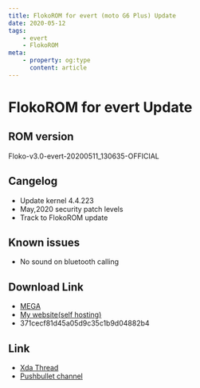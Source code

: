 ```yaml
---
title: FlokoROM for evert (moto G6 Plus) Update
date: 2020-05-12
tags: 
    - evert
    - FlokoROM
meta:
    - property: og:type
      content: article
---
```


# FlokoROM for evert Update

## ROM version

Floko-v3.0-evert-20200511_130635-OFFICIAL

## Cangelog

 - Update kernel 4.4.223
 - May,2020 security patch levels
 - Track to FlokoROM update

## Known issues

- No sound on bluetooth calling

## Download Link

- [MEGA](https://mega.nz/file/sI0DiQzL#YsrC35aDVeiqNuGu5nnS3aQr-aMj3Yj-zxh4CP90z-A)
- [My website(self hosting)](https://file.tooth-pick.xyz/Android/FlokoROM/3.0/evert/Floko-v3.0-evert-20200511_130635-OFFICIAL.zip)
- 371cecf81d45a05d9c35c1b9d04882b4

## Link

- [Xda Thread](https://forum.xda-developers.com/g6-plus/development/rom-flokorom-v3-0-t4069063)
- [Pushbullet channel](https://www.pushbullet.com/channel?tag=flokorom_evert_release)
<a class="pushbullet-subscribe-widget" data-channel="flokorom_evert_release" data-widget="button" data-size="small"></a>
<script type="text/javascript">(function(){var a=document.createElement('script');a.type='text/javascript';a.async=true;a.src='https://widget.pushbullet.com/embed.js';var b=document.getElementsByTagName('script')[0];b.parentNode.insertBefore(a,b);})();</script>